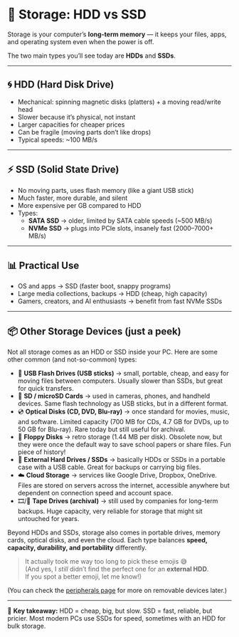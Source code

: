 # 💾 Storage: HDD vs SSD

Storage is your computer’s **long-term memory** — it keeps your files, apps, and operating system even when the power is off.  

The two main types you’ll see today are **HDDs** and **SSDs**.  

---

## 🌀 HDD (Hard Disk Drive)
- Mechanical: spinning magnetic disks (platters) + a moving read/write head  
- Slower because it’s physical, not instant  
- Larger capacities for cheaper prices  
- Can be fragile (moving parts don’t like drops)  
- Typical speeds: ~100 MB/s  

---

## ⚡ SSD (Solid State Drive)
- No moving parts, uses flash memory (like a giant USB stick)  
- Much faster, more durable, and silent  
- More expensive per GB compared to HDD  
- Types:
  - **SATA SSD** → older, limited by SATA cable speeds (~500 MB/s)  
  - **NVMe SSD** → plugs into PCIe slots, insanely fast (2000–7000+ MB/s)  

---

## 📊 Practical Use
- OS and apps → SSD (faster boot, snappy programs)  
- Large media collections, backups → HDD (cheap, high capacity)  
- Gamers, creators, and AI enthusiasts → benefit from fast NVMe SSDs  

---

## 📦 Other Storage Devices (just a peek)

Not all storage comes as an HDD or SSD inside your PC. Here are some other common (and not-so-common) types:

- 🔑 **USB Flash Drives (USB sticks)** → small, portable, cheap, and easy for moving files between computers. Usually slower than SSDs, but great for quick transfers.  
- 📸 **SD / microSD Cards** → used in cameras, phones, and handheld devices. Same flash technology as USB sticks, but in a different format.  
- 💿 **Optical Disks (CD, DVD, Blu-ray)** → once standard for movies, music, and software. Limited capacity (700 MB for CDs, 4.7 GB for DVDs, up to 50 GB for Blu-ray). Rare today but still useful for archival.  
- 💾 **Floppy Disks** → retro storage (1.44 MB per disk). Obsolete now, but they were once the default way to save school papers or share files. Fun piece of history!  
- 📂 **External Hard Drives / SSDs** → basically HDDs or SSDs in a portable case with a USB cable. Great for backups or carrying big files.  
- ☁️ **Cloud Storage** → services like Google Drive, Dropbox, OneDrive. Files are stored on servers across the internet, accessible anywhere but dependent on connection speed and account space.  
- 🎞️/📼 **Tape Drives (archival)** → still used by companies for long-term backups. Huge capacity, very reliable for storage that might sit untouched for years.  

Beyond HDDs and SSDs, storage also comes in portable drives, memory cards, optical disks, and even the cloud. Each type balances **speed, capacity, durability, and portability** differently.

> It actually took me way too long to pick these emojis 😅  
> (And yes, I *still* didn’t find the perfect one for an **external HDD**.  
> If you spot a better emoji, let me know!)

(You can check the [peripherals page](../extras/glossary.md) for more on removable devices later.)  

---

🔎 **Key takeaway:** HDD = cheap, big, but slow. SSD = fast, reliable, but pricier. Most modern PCs use SSDs for speed, sometimes with an HDD for bulk storage.

